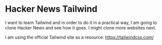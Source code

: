 # Hacker News Tailwind

I want to learn Tailwind and in order to do it in a practical way, I am going to
clone Hacker News and see how it goes.
I might clone more websites next.

I am using the official Tailwind site as a resource:
https://tailwindcss.com/
